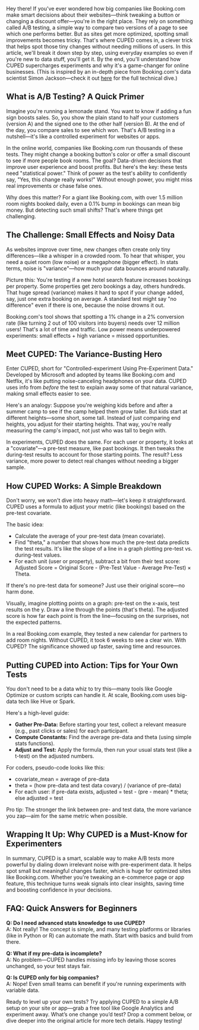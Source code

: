 Hey there! If you've ever wondered how big companies like Booking.com make smart decisions about their websites—think tweaking a button or changing a discount offer—you're in the right place. They rely on something called A/B testing, a simple way to compare two versions of a page to see which one performs better. But as sites get more optimized, spotting small improvements becomes tricky. That's where CUPED comes in, a clever trick that helps spot those tiny changes without needing millions of users. In this article, we'll break it down step by step, using everyday examples so even if you're new to data stuff, you'll get it. By the end, you'll understand how CUPED supercharges experiments and why it's a game-changer for online businesses. (This is inspired by an in-depth piece from Booking.com's data scientist Simon Jackson—check it out [here](https://booking.ai/how-booking-com-increases-the-power-of-online-experiments-with-cuped-995d186fff1d) for the full technical dive.)

## What is A/B Testing? A Quick Primer

Imagine you're running a lemonade stand. You want to know if adding a fun sign boosts sales. So, you show the plain stand to half your customers (version A) and the signed one to the other half (version B). At the end of the day, you compare sales to see which won. That's A/B testing in a nutshell—it's like a controlled experiment for websites or apps.

In the online world, companies like Booking.com run thousands of these tests. They might change a booking button's color or offer a small discount to see if more people book rooms. The goal? Data-driven decisions that improve user experience and boost profits. But here's the key: these tests need "statistical power." Think of power as the test's ability to confidently say, "Yes, this change really works!" Without enough power, you might miss real improvements or chase false ones.

Why does this matter? For a giant like Booking.com, with over 1.5 million room nights booked daily, even a 0.1% bump in bookings can mean big money. But detecting such small shifts? That's where things get challenging.

## The Challenge: Small Effects and Noisy Data

As websites improve over time, new changes often create only tiny differences—like a whisper in a crowded room. To hear that whisper, you need a quiet room (low noise) or a megaphone (bigger effect). In stats terms, noise is "variance"—how much your data bounces around naturally.

Picture this: You're testing if a new hotel search feature increases bookings per property. Some properties get zero bookings a day, others hundreds. That huge spread (variance) makes it hard to spot if your change added, say, just one extra booking on average. A standard test might say "no difference" even if there is one, because the noise drowns it out.

Booking.com's tool shows that spotting a 1% change in a 2% conversion rate (like turning 2 out of 100 visitors into buyers) needs over 12 million users! That's a lot of time and traffic. Low power means underpowered experiments: small effects + high variance = missed opportunities.

## Meet CUPED: The Variance-Busting Hero

Enter CUPED, short for "Controlled-experiment Using Pre-Experiment Data." Developed by Microsoft and adopted by teams like Booking.com and Netflix, it's like putting noise-canceling headphones on your data. CUPED uses info from *before* the test to explain away some of that natural variance, making small effects easier to see.

Here's an analogy: Suppose you're weighing kids before and after a summer camp to see if the camp helped them grow taller. But kids start at different heights—some short, some tall. Instead of just comparing end heights, you adjust for their starting heights. That way, you're really measuring the camp's impact, not just who was tall to begin with.

In experiments, CUPED does the same. For each user or property, it looks at a "covariate"—a pre-test measure, like past bookings. It then tweaks the during-test results to account for those starting points. The result? Less variance, more power to detect real changes without needing a bigger sample.

## How CUPED Works: A Simple Breakdown

Don't worry, we won't dive into heavy math—let's keep it straightforward. CUPED uses a formula to adjust your metric (like bookings) based on the pre-test covariate.

The basic idea:
- Calculate the average of your pre-test data (mean covariate).
- Find "theta," a number that shows how much the pre-test data predicts the test results. It's like the slope of a line in a graph plotting pre-test vs. during-test values.
- For each unit (user or property), subtract a bit from their test score: Adjusted Score = Original Score - (Pre-Test Value - Average Pre-Test) × Theta.

If there's no pre-test data for someone? Just use their original score—no harm done.

Visually, imagine plotting points on a graph: pre-test on the x-axis, test results on the y. Draw a line through the points (that's theta). The adjusted score is how far each point is from the line—focusing on the surprises, not the expected patterns.

In a real Booking.com example, they tested a new calendar for partners to add room nights. Without CUPED, it took 6 weeks to see a clear win. With CUPED? The significance showed up faster, saving time and resources.

## Putting CUPED into Action: Tips for Your Own Tests

You don't need to be a data whiz to try this—many tools like Google Optimize or custom scripts can handle it. At scale, Booking.com uses big-data tech like Hive or Spark.

Here's a high-level guide:
- **Gather Pre-Data:** Before starting your test, collect a relevant measure (e.g., past clicks or sales) for each participant.
- **Compute Constants:** Find the average pre-data and theta (using simple stats functions).
- **Adjust and Test:** Apply the formula, then run your usual stats test (like a t-test) on the adjusted numbers.

For coders, pseudo-code looks like this:
- covariate_mean = average of pre-data
- theta = (how pre-data and test data covary) / (variance of pre-data)
- For each user: if pre-data exists, adjusted = test - (pre - mean) * theta; else adjusted = test

Pro tip: The stronger the link between pre- and test data, the more variance you zap—aim for the same metric when possible.

## Wrapping It Up: Why CUPED is a Must-Know for Experimenters

In summary, CUPED is a smart, scalable way to make A/B tests more powerful by dialing down irrelevant noise with pre-experiment data. It helps spot small but meaningful changes faster, which is huge for optimized sites like Booking.com. Whether you're tweaking an e-commerce page or app feature, this technique turns weak signals into clear insights, saving time and boosting confidence in your decisions.

## FAQ: Quick Answers for Beginners

**Q: Do I need advanced stats knowledge to use CUPED?**  
A: Not really! The concept is simple, and many testing platforms or libraries (like in Python or R) can automate the math. Start with basics and build from there.

**Q: What if my pre-data is incomplete?**  
A: No problem—CUPED handles missing info by leaving those scores unchanged, so your test stays fair.

**Q: Is CUPED only for big companies?**  
A: Nope! Even small teams can benefit if you're running experiments with variable data.

Ready to level up your own tests? Try applying CUPED to a simple A/B setup on your site or app—grab a free tool like Google Analytics and experiment away. What’s one change you’d test? Drop a comment below, or dive deeper into the original article for more tech details. Happy testing!